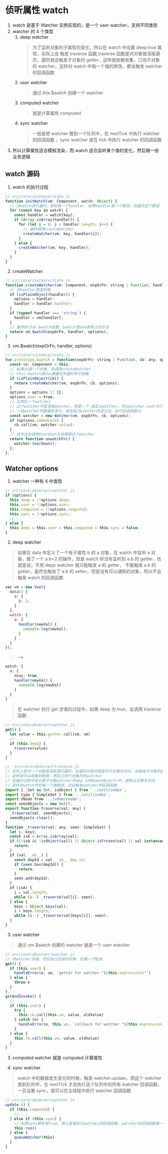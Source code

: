 # 侦听属性 watch

1. watch 是基于 Watcher 实例实现的，是一个 user watcher，支持不同类型
2. watcher 的 4 个类型
   1. deep watcher
      > 为了监听对象的子属性的变化，所以在 watch 中设置 deep:true 属性，实际上会 触发 traverse 函数,traverse 函数是对对象做深层遍历，遍历就会触发子对象的 getter，这样就依赖收集，订阅子对象的 watcher，这样对 watch 中每一个值的修改，都会触发 watcher 的回调函数
   2. user watcher
      > 通过 this.\$watch 创建一个 watcher
   3. computed watcher
      > 就是计算属性 computed
   4. sync watcher
      > 一般是把 watcher 推到一个队列中，在 nextTick 中执行 watcher 的回调函数 ，sync watcher 是在 tick 中执行 watcher 的回调函数
3. 所以计算属性适合模板渲染，而 watch 适合监听某个值的变化，然后做一些业务逻辑

## watch 源码

1. watch 的执行过程

```js
// src/core/instance/state.js
function initWatch(vm: Component, watch: Object) {
  // 对watch进行遍历，拿到每一个handler，如果handler是一个数组，则遍历这个数组
  for (const key in watch) {
    const handler = watch[key];
    if (Array.isArray(handler)) {
      for (let i = 0; i < handler.length; i++) {
        // 最终调用createWatcher
        createWatcher(vm, key, handler[i]);
      }
    } else {
      createWatcher(vm, key, handler);
    }
  }
}
```

2. createWatcher

```js
// src/core/instance/state.js
function createWatcher(vm: Component, expOrFn: string | Function, handler: any, options?: Object) {
  // 对handler类型判断
  if (isPlainObject(handler)) {
    options = handler;
    handler = handler.handler;
  }
  if (typeof handler === 'string') {
    handler = vm[handler];
  }
  // 最终执行vm.$watch函数，$watch是Vue原型上的方法
  return vm.$watch(expOrFn, handler, options);
}
```

3. vm.\$watch(expOrFn, handler, options)

```js
// src/core/instance/state.js
Vue.prototype.$watch = function(expOrFn: string | Function, cb: any, options?: Object): Function {
  const vm: Component = this;
  // 如果cb是一个对象，则调用createWatcher
  // this.$watch是Vue暴露在外面的钩子函数
  if (isPlainObject(cb)) {
    return createWatcher(vm, expOrFn, cb, options);
  }
  options = options || {};
  options.user = true;
  // 实例化一个watcher
  // 这个watcher不是渲染watcher，而是一个 自定义watcher，所以watcher.user为true
  // 一但watcher的数据有变化，就会执行watcher的润方法，执行回调函数cb
  const watcher = new Watcher(vm, expOrFn, cb, options);
  if (options.immediate) {
    cb.call(vm, watcher.value);
  }
  // 该方法会调用teardown方法移除这个watcher
  return function unwatchFn() {
    watcher.teardown();
  };
};
```

## Watcher options

1. watcher 一种有 4 中类型

```js
// src\core\observer\watcher.js
if (options) {
  this.deep = !!options.deep;
  this.user = !!options.user;
  this.computed = !!options.computed;
  this.sync = !!options.sync;
  // ...
} else {
  this.deep = this.user = this.computed = this.sync = false;
}
```

2. deep watcher

> 如果在 data 中定义了一个有子属性 b 的 a 对象，在 watch 中监听 a 对象，做了一个 a.b=2 的操作，但是 watch 却没有监听到 a.b 的 getter，也就是说，不用 depp watcher 就只能触发 a 的 getter， 不能触发 a.b 的 getter，虽然也触发了 a.b 的 setter，但是没有可以通知的对象，所以不会触发 watch 的回调函数

```js
var vm = new Vue({
  data() {
    a: {
      b: 1;
    }
  },
  watch: {
    a: {
      handler(newVal) {
        console.log(newVal);
      }
    }
  }
});
```

> -->

```js
watch: {
  a: {
    deep: true,
    handler(newVal) {
      console.log(newVal)
    }
  }
}

```

> 在 watcher 执行 get 求值的过程中，如果 deep 为 true，会调用 traverse 函数

```js
// src\core\observer\watcher.js
get() {
  let value = this.getter.call(vm, vm)
  // ...
  if (this.deep) {
    traverse(value)
  }
}

```

```js
//  src/core/observer/traverse.js
// 实际上是对一个对象做深层递归遍历，在遍历过程中就是对子对象的访问，会触发子对象的getter
// 这样就可以收集到依赖，然后订阅子对象的的watcher
// 在遍历过程中会记录子对象watcher的dep.id到seenObjects中，避免以后重复访问
// 这样对watch中的每一个值修改，也会触发watcher的回调函数
import { _Set as Set, isObject } from '../util/index';
import type { SimpleSet } from '../util/index';
import VNode from '../vdom/vnode';
const seenObjects = new Set();
export function traverse(val: any) {
  _traverse(val, seenObjects);
  seenObjects.clear();
}
function _traverse(val: any, seen: SimpleSet) {
  let i, keys;
  const isA = Array.isArray(val);
  if ((!isA && !isObject(val)) || Object.isFrozen(val) || val instanceof VNode) {
    return;
  }
  if (val.__ob__) {
    const depId = val.__ob__.dep.id;
    if (seen.has(depId)) {
      return;
    }
    seen.add(depId);
  }
  if (isA) {
    i = val.length;
    while (i--) _traverse(val[i], seen);
  } else {
    keys = Object.keys(val);
    i = keys.length;
    while (i--) _traverse(val[keys[i]], seen);
  }
}
```

3. user watcher

> 通过 vm.\$watch 创建的 watcher 就是一个 user watcher

```js
// src\core\observer\watcher.js
// 对watcher求值，然后执行回调的时候，处理一下错误
get() {
  if (this.user) {
    handleError(e, vm, `getter for watcher "${this.expression}"`)
  } else {
    throw e
  }
},
getAndInvoke() {
  // ...
  if (this.user) {
    try {
      this.cb.call(this.vm, value, oldValue)
    } catch (e) {
      handleError(e, this.vm, `callback for watcher "${this.expression}"`)
    }
  } else {
    this.cb.call(this.vm, value, oldValue)
  }
}

```

3. computed watcher 就是 computed 计算属性

4. sync watcher

> watch 中的数据发生变化的时候，触发 watcher.update，把这个 watcher 放到队列中，在 nextTick 才会执行这个队列中的所有 watcher 回调函数，一旦设置 sync，就可以在主线程中执行 watcher 回调函数

```js
// src\core\observer\watcher.js
update () {
  if (this.computed) {
    // ...
  } else if (this.sync) {
    // 如果sync属性有true，那么直接执行watcher的回调函数，watcher的回调函数是一个同步的过程
    this.run()
  } else {
    queueWatcher(this)
  }
}

```
